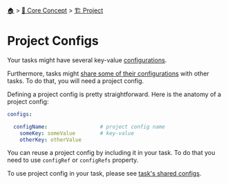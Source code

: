 <!--startTocHeader-->
[🏠](../../README.md) > [🧠 Core Concept](../README.md) > [🏗️ Project](README.md)
# Project Configs
<!--endTocHeader-->

Your tasks might have several key-value [configurations](./task/task-configs/README.md).

Furthermore, tasks might [share some of their configurations](./tasks/task-configs/shared-configs.md) with other tasks. To do that, you will need a project config.

Defining a project config is pretty straightforward. Here is the anatomy of a project config:

```yaml
configs:

  configName:                 # project config name
    someKey: someValue        # key-value
    otherKey: otherValue
```

You can reuse a project config by including it in your task. To do that you need to use `configRef` or `configRefs` property.

To use project config in your task, please see [task's shared configs](./task/task-configs/shared-configs.md).


<!--startTocSubtopic-->

<!--endTocSubtopic-->